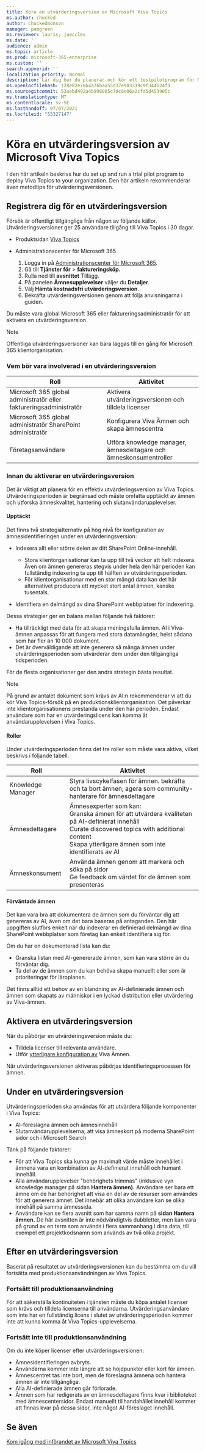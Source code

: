 ```yaml
---
title: Köra en utvärderingsversion av Microsoft Viva Topics
ms.author: chucked
author: chuckedmonson
manager: pamgreen
ms.reviewer: lauris; jaeccles
ms.date: ''
audience: admin
ms.topic: article
ms.prod: microsoft-365-enterprise
ms.custom: ''
search.appverid: ''
localization_priority: Normal
description: Lär dig hur du planerar och kör ett testpilotprogram för Microsoft Viva Topics i organisationen.
ms.openlocfilehash: 128e82e7664a76baa55d37e983319c9f344624fd
ms.sourcegitcommit: 53aebd492a4b998805c70c8e06a2cfa5d453905c
ms.translationtype: MT
ms.contentlocale: sv-SE
ms.lasthandoff: 07/07/2021
ms.locfileid: "53327147"
---
```

# <a name="run-a-trial-of-microsoft-viva-topics"></a>Köra en utvärderingsversion av Microsoft Viva Topics

I den här artikeln beskrivs hur du set up and run a trial pilot program to deploy Viva Topics to your organization. Den här artikeln rekommenderar även metodtips för utvärderingsversionen.

## <a name="sign-up-for-a-trial"></a>Registrera dig för en utvärderingsversion

Försök är offentligt tillgängliga från någon av följande källor. Utvärderingsversioner ger 25 användare tillgång till Viva Topics i 30 dagar.

- Produktsidan [Viva Topics](https://www.microsoft.com/microsoft-viva/topics?activetab=pivot:overviewtab)

- Administrationscenter för Microsoft 365 [](https://admin.microsoft.com)
    1.  Logga in på [Administrationscenter för Microsoft 365](https://admin.microsoft.com).
    2.  Gå till **Tjänster för**  >  **faktureringsköp.**
    3.  Rulla ned till **avsnittet** Tillägg.
    4.  På panelen **Ämnesupplevelser** väljer du **Detaljer**.
    5.  Välj **Hämta kostnadsfri utvärderingsversion**.
    6.  Bekräfta utvärderingsversionen genom att följa anvisningarna i guiden.

Du måste vara global Microsoft 365 eller faktureringsadministratör för att aktivera en utvärderingsversion.

> [!NOTE]
> Offentliga utvärderingsversioner kan bara läggas till en gång för Microsoft 365 klientorganisation.

### <a name="who-should-be-involved-in-a-trial"></a>Vem bör vara involverad i en utvärderingsversion

|Roll  |Aktivitet  |
|---------|---------|
|Microsoft 365 global administratör eller faktureringsadministratör  |   Aktivera utvärderingsversionen och tilldela licenser      |
|Microsoft 365 global administratör SharePoint administratör    |       Konfigurera Viva Ämnen och skapa ämnescentra  |
|Företagsanvändare     |   Utföra knowledge manager, ämnesdeltagare och ämneskonsumentroller      |

### <a name="before-you-activate-a-trial"></a>Innan du aktiverar en utvärderingsversion

Det är viktigt att planera för en effektiv utvärderingsversion av Viva Topics. Utvärderingsperioden är begränsad och måste omfatta upptäckt av ämnen och utforska ämneskvalitet, hantering och slutanvändarupplevelser.

#### <a name="discovery"></a>Upptäckt

Det finns två strategialternativ på hög nivå för konfiguration av ämnesidentifieringen under en utvärderingsversion:

- Indexera allt eller större delen av ditt SharePoint Online-innehåll.
   - Stora klientorganisationar kan ta upp till två veckor att helt indexera. Även om ämnen genereras stegvis under hela den här perioden kan fullständig indexering ta upp till hälften av utvärderingsperioden.
   - För klientorganisationar med en stor mängd data kan det här alternativet producera ett mycket stort antal ämnen, kanske tusentals.

- Identifiera en delmängd av dina SharePoint webbplatser för indexering.

Dessa strategier ger en balans mellan följande två faktorer:

- Ha tillräckligt med data för att skapa meningsfulla ämnen. AI i Viva-ämnen anpassas för att fungera med stora datamängder, helst sådana som har fler än 10 000 dokument.
- Det är överväldigande att inte generera så många ämnen under utvärderingsperioden som utvärderar dem under den tillgängliga tidsperioden.

För de flesta organisationer ger den andra strategin bästa resultat.

> [!NOTE]
> På grund av antalet dokument som krävs av AI:n rekommenderar vi att du kör Viva Topics-försök på en produktionsklientorganisation. Det påverkar inte klientorganisationens prestanda under den här perioden. Endast användare som har en utvärderingslicens kan komma åt användarupplevelsen i Viva Topics.

#### <a name="roles"></a>Roller

Under utvärderingsperioden finns det tre roller som måste vara aktiva, vilket beskrivs i följande tabell.

|Roll  |Aktivitet  |
|---------|---------|
|Knowledge Manager     |   Styra livscykelfasen för ämnen. bekräfta och ta bort ämnen; agera som community-hanterare för ämnesdeltagare      |
|Ämnesdeltagare    |      Ämnesexperter som kan:<br> Granska ämnen för att utvärdera kvaliteten på AI-definierat innehåll<br>Curate discovered topics with additional content<br>Skapa ytterligare ämnen som inte identifierats av AI   |
|Ämneskonsument    |     Använda ämnen genom att markera och söka på sidor<br>Ge feedback om värdet för de ämnen som presenteras    |

#### <a name="expected-topics"></a>Förväntade ämnen

Det kan vara bra att dokumentera de ämnen som du förväntar dig att genereras av AI, även om det bara baseras på antaganden. Den här uppgiften slutförs enkelt när du indexerar en definierad delmängd av dina SharePoint webbplatser som företag kan enkelt identifiera sig för.

Om du har en dokumenterad lista kan du:

- Granska listan med AI-genererade ämnen, som kan vara större än du förväntar dig.
- Ta del av de ämnen som du kan behöva skapa manuellt eller som är prioriteringar för läroplanen.

Det finns alltid ett behov av en blandning av AI-definierade ämnen och ämnen som skapats av människor i en lyckad distribution eller utvärdering av Viva-ämnen.

## <a name="activate-a-trial"></a>Aktivera en utvärderingsversion

När du påbörjar en utvärderingsversion måste du:

- Tilldela licenser till relevanta användare.
- Utför [ytterligare konfiguration av](set-up-topic-experiences.md) Viva Ämnen.

När utvärderingsversionen aktiveras påbörjas identifieringsprocessen för ämnen.

## <a name="during-a-trial"></a>Under en utvärderingsversion

Utvärderingsperioden ska användas för att utvärdera följande komponenter i Viva Topics:

- AI-föreslagna ämnen och ämnesinnehåll
- Slutanvändarupplevelserna, att visa ämneskort på moderna SharePoint sidor och i Microsoft Search

Tänk på följande faktorer:

- För att Viva Topics ska kunna ge maximalt värde måste innehållet i ämnena vara en kombination av AI-definierat innehåll och humant innehåll.
- Alla användarupplevelser "behörighets trimmas" (inklusive vyn knowledge manager på sidan **Hantera ämnen).** Användare ser bara ett ämne om de har behörighet att visa en del av de resurser som användes för att generera ämnet. Det innebär att olika användare kan se olika innehåll på samma ämnessida.
- Användare kan se flera avsnitt som har samma namn på **sidan Hantera ämnen.** De här avsnitten är inte nödvändigtvis dubbletter, men kan vara på grund av en term som används i flera sammanhang i dina data, till exempel ett projektkodsnamn som används av två olika projekt.

## <a name="after-a-trial"></a>Efter en utvärderingsversion

Baserat på resultatet av utvärderingsversionen kan du bestämma om du vill fortsätta med produktionsanvändningen av Viva Topics.

### <a name="proceed-to-production-use"></a>Fortsätt till produktionsanvändning

För att säkerställa kontinuiteten i tjänsten måste du köpa antalet licenser som krävs och tilldela licenserna till användarna. Utvärderingsanvändare som inte har en fullständig licens i slutet av utvärderingsperioden kommer inte att kunna komma åt Viva Topics-upplevelserna.

### <a name="dont-proceed-to-production-use"></a>Fortsätt inte till produktionsanvändning

Om du inte köper licenser efter utvärderingsversionen:

- Ämnesidentifieringen avbryts.
- Användarna kommer inte längre att se höjdpunkter eller kort för ämnen.
- Ämnescentret tas inte bort, men de föreslagna ämnena och hantera ämnen är inte tillgängliga.
- Alla AI-definierade ämnen går förlorade.
- Ämnen som har redigerats av en ämnesdeltagare finns kvar i biblioteket med ämnescentersidor. Endast manuellt tillhandahållet innehåll kommer att finnas kvar på dessa sidor, inte något AI-föreslaget innehåll.

## <a name="see-also"></a>Se även

[Kom igång med införandet av Microsoft Viva Topics](topics-adoption-getstarted.md)

